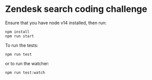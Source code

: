 # Zendesk search coding challenge

Ensure that you have node v14 installed, then run:

```
npm install
npm run start
```

To run the tests:

```
npm run test
```

or to run the watcher:

```
npm run test:watch
```
